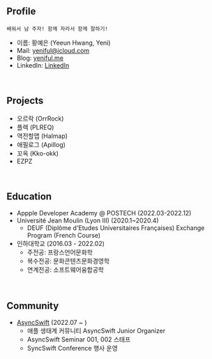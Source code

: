## Profile
```
배워서 남 주자! 함께 자라서 함께 잘하기!
```
- 이름: 황예은 (Yeeun Hwang, Yeni)
- Mail: yeniful@icloud.com
- Blog: [yeniful.me](yeniful.me)
- LinkedIn: [LinkedIn](https://www.linkedin.com/in/yeeun-hwang-9a00ba1b8/)
</br>

## Projects
- 오르락 (OrrRock)
- 플렉 (PLREQ)
- 역전할맵 (Halmap)
- 애필로그 (Apillog)
- 꼬옥 (Kko-okk)
- EZPZ
</br>

## Education
- Appple Developer Academy @ POSTECH (2022.03-2022.12)
- Université Jean Moulin (Lyon III) (2020.1~2020.4)
  - DEUF (Diplôme d'Etudes Universitaires Françaises) Exchange Program (French Course)
- 인하대학교 (2016.03 - 2022.02)
  - 주전공: 프랑스언어문화학
  - 복수전공: 문화콘텐츠문화경영학
  - 연계전공: 소프트웨어융합공학
</br>

## Community
- [AsyncSwift](https://asyncswift.org/) (2022.07 ~ )
  - 애플 생태계 커뮤니티 AsyncSwift Junior Organizer
  - AsyncSwift Seminar 001, 002 스태프
  - SyncSwift Conference 행사 운영
</br>
